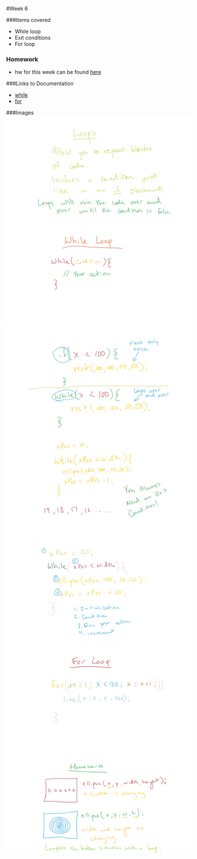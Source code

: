 #Week 6

###Items covered
* While loop
* Exit conditions
* For loop

### Homework
* hw for this week can be found [here](https://github.com/mositech/CS2015/issues/14)

###Links to Documentation
* [while](https://processing.org/reference/while.html)
* [for](https://processing.org/reference/for.html)


###Images
![Loops](https://github.com/mositech/CS2015/blob/master/Class-Material/week07/imageNotes/01_loops.jpg?raw=true)
![whileLoop](https://github.com/mositech/CS2015/blob/master/Class-Material/week07/imageNotes/02_whileloop.jpg?raw=true)
![ifVsWhile](https://github.com/mositech/CS2015/blob/master/Class-Material/week07/imageNotes/03_ifWhile.jpg?raw=true)
![exitCondition](https://github.com/mositech/CS2015/blob/master/Class-Material/week07/imageNotes/04_exitCondition.jpg?raw=true)
![loopStructure](https://github.com/mositech/CS2015/blob/master/Class-Material/week07/imageNotes/05_loopStructure.jpg?raw=true)
![forLoop](https://github.com/mositech/CS2015/blob/master/Class-Material/week07/imageNotes/06_forLoop.jpg?raw=true)
![homeworkLoop](https://github.com/mositech/CS2015/blob/master/Class-Material/week07/imageNotes/07_homework.jpg?raw=true)
